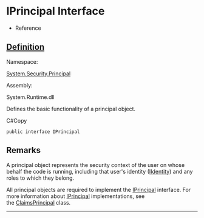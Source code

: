 # IPrincipal Interface

-   Reference

## [Definition](https://docs.microsoft.com/en-us/dotnet/api/system.security.principal.iprincipal?view=net-6.0#definition)

Namespace:

[System.Security.Principal](https://docs.microsoft.com/en-us/dotnet/api/system.security.principal?view=net-6.0)

Assembly:

System.Runtime.dll

Defines the basic functionality of a principal object.

C#Copy

```
public interface IPrincipal
```


## Remarks

A principal object represents the security context of the user on whose behalf the code is running, including that user's identity ([IIdentity](https://docs.microsoft.com/en-us/dotnet/api/system.security.principal.iidentity?view=net-6.0)) and any roles to which they belong.

All principal objects are required to implement the [IPrincipal](https://docs.microsoft.com/en-us/dotnet/api/system.security.principal.iprincipal?view=net-6.0) interface. For more information about [IPrincipal](https://docs.microsoft.com/en-us/dotnet/api/system.security.principal.iprincipal?view=net-6.0) implementations, see the [ClaimsPrincipal](https://docs.microsoft.com/en-us/dotnet/api/system.security.claims.claimsprincipal?view=net-6.0) class.

---

